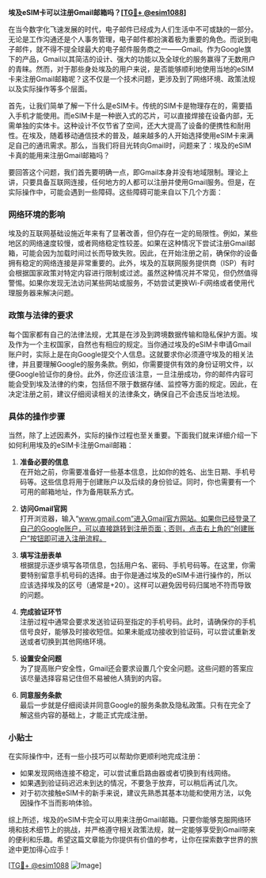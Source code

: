 **埃及eSIM卡可以注册Gmail邮箱吗？[[TG💪+ @esim1088](https://t.me/s/esim1088)]**

在当今数字化飞速发展的时代，电子邮件已经成为人们生活中不可或缺的一部分。无论是工作沟通还是个人事务管理，电子邮件都扮演着极为重要的角色。而说到电子邮件，就不得不提全球最大的电子邮件服务商之一——Gmail。作为Google旗下的产品，Gmail以其简洁的设计、强大的功能以及全球化的服务赢得了无数用户的青睐。然而，对于那些身处埃及的用户来说，是否能够顺利地使用当地的eSIM卡来注册Gmail邮箱呢？这不仅是一个技术问题，更涉及到了网络环境、政策法规以及实际操作等多个层面。

首先，让我们简单了解一下什么是eSIM卡。传统的SIM卡是物理存在的，需要插入手机才能使用。而eSIM卡是一种嵌入式的芯片，可以直接焊接在设备内部，无需单独的实体卡。这种设计不仅节省了空间，还大大提高了设备的便携性和耐用性。在埃及，随着移动通信技术的普及，越来越多的人开始选择使用eSIM卡来满足自己的通讯需求。那么，当我们将目光转向Gmail时，问题来了：埃及的eSIM卡真的能用来注册Gmail邮箱吗？

要回答这个问题，我们首先要明确一点，即Gmail本身并没有地域限制。理论上讲，只要具备互联网连接，任何地方的人都可以注册并使用Gmail服务。但是，在实际操作中，可能会遇到一些障碍。这些障碍可能来自以下几个方面：

### **网络环境的影响**
埃及的互联网基础设施近年来有了显著改善，但仍存在一定的局限性。例如，某些地区的网络速度较慢，或者网络稳定性较差。如果在这种情况下尝试注册Gmail邮箱，可能会因为加载时间过长而导致失败。因此，在开始注册之前，确保你的设备拥有稳定的网络连接是非常重要的。此外，埃及的互联网服务提供商（ISP）有时会根据国家政策对特定内容进行限制或过滤。虽然这种情况并不常见，但仍然值得警惕。如果你发现无法访问某些网站或服务，不妨尝试更换Wi-Fi网络或者使用代理服务器来解决问题。

### **政策与法律的要求**
每个国家都有自己的法律法规，尤其是在涉及到跨境数据传输和隐私保护方面。埃及作为一个主权国家，自然也有相应的规定。当你通过埃及的eSIM卡申请Gmail账户时，实际上是在向Google提交个人信息。这就要求你必须遵守埃及的相关法律，并且要理解Google的服务条款。例如，你需要提供有效的身份证明文件，以便Google验证你的身份。此外，你还应该注意，一旦注册成功，你的邮件内容可能会受到埃及法律的约束，包括但不限于数据存储、监控等方面的规定。因此，在决定注册之前，建议仔细阅读相关的法律条文，确保自己不会违反当地法规。

### **具体的操作步骤**
当然，除了上述因素外，实际的操作过程也至关重要。下面我们就来详细介绍一下如何利用埃及的eSIM卡注册Gmail邮箱：

1. **准备必要的信息**  
   在开始之前，你需要准备好一些基本信息，比如你的姓名、出生日期、手机号码等。这些信息将用于创建账户以及后续的身份验证。同时，你也需要有一个可用的邮箱地址，作为备用联系方式。

2. **访问Gmail官网**  
   打开浏览器，输入“www.gmail.com”进入Gmail官方网站。如果你已经登录了自己的Google账户，可以直接跳转到注册页面；否则，点击右上角的“创建账户”按钮即可进入注册流程。

3. **填写注册表单**  
   根据提示逐步填写各项信息，包括用户名、密码、手机号码等。在这里，你需要特别留意手机号码的选择。由于你是通过埃及的eSIM卡进行操作的，所以应该选择埃及的区号（通常是+20）。这样可以避免因号码归属地不符而导致的问题。

4. **完成验证环节**  
   注册过程中通常会要求发送验证码至指定的手机号码。此时，请确保你的手机信号良好，能够及时接收短信。如果未能成功接收到验证码，可以尝试重新发送或者切换到其他网络环境。

5. **设置安全问题**  
   为了提高账户安全性，Gmail还会要求设置几个安全问题。这些问题的答案应该尽量选择容易记住但不易被他人猜到的内容。

6. **同意服务条款**  
   最后一步就是仔细阅读并同意Google的服务条款及隐私政策。只有在完全了解这些内容的基础上，才能正式完成注册。

### **小贴士**
在实际操作中，还有一些小技巧可以帮助你更顺利地完成注册：

- 如果发现网络连接不稳定，可以尝试重启路由器或者切换到有线网络。
- 如果遇到验证码迟迟未到达的情况，不要急于放弃，可以稍后再试几次。
- 对于初次接触eSIM卡的新手来说，建议先熟悉其基本功能和使用方法，以免因操作不当而影响体验。

综上所述，埃及的eSIM卡完全可以用来注册Gmail邮箱。只要你能够克服网络环境和技术细节上的挑战，并严格遵守相关政策法规，就一定能够享受到Gmail带来的便利和乐趣。希望这篇文章能为你提供有价值的参考，让你在探索数字世界的旅途中更加得心应手！

[[TG💪+ @esim1088](https://t.me/s/esim1088) ![Image](https://i.postimg.cc/4NQfJmqS/Snipaste-2025-05-13-00-14-12.png)]